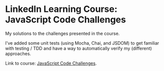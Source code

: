 # LinkedIn Learning Course: JavaScript Code Challenges

My solutions to the challenges presented in the course.

I've added some unit tests (using Mocha, Chai, and JSDOM) to get familiar with testing / TDD and have a way to automatically verify my (different) approaches.

Link to course: [JavaScript Code Challenges](https://www.linkedin.com/learning/code-challenges-javascript/put-your-javascript-skills-to-the-test?u=2299377).
